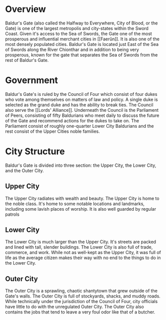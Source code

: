 # Overview
Baldur's Gate (also called the Halfway to Everywhere, City of Blood, or the Gate) is one of the largest metropolis and city-states within the Sword Coast. Given it's access to the Sea of Swords, the Gate one of the most prosperous and influential merchant cities in [[Faerûn]]. It is also one of the most densely populated cities. Baldur's Gate is located just East of the Sea of Swords along the River Chionthar and in addition to being very prosperous, known for the gate that separates the Sea of Swords from the rest of Baldur's Gate.

# Government
Baldur's Gate's is ruled by the Council of Four which consist of four dukes who vote among themselves on matters of law and policy. A single duke is selected as the grand duke and has the ability to break ties. The Council also serve the [[Lords' Alliance]]. Underneath the Council is the Parliament of Peers, consisting of fifty Baldurians who meet daily to discuss the future of the Gate and recommend actions for the dukes to take on. The Parliament consist of roughly one-quarter Lower City Baldurians and the rest consist of the Upper Cities noble families.

# City Structure
Baldur's Gate is divided into three section: the Upper City, the Lower City, and the Outer City.
## Upper City
The Upper City radiates with wealth and beauty. The Upper City is home to the noble class. It's home to some notable locations and landmarks, including some lavish places of worship. It is also well guarded by regular patrols

## Lower City 
The Lower City is much larger than the Upper City. It's streets are packed and lined with tall, slender buildings. The Lower City is also full of trade, commerce, and work. While not as well-kept as the Upper City, it was full of life as the average citizen makes their way with no end to the things to do in the Lower City.

## Outer City 
The Outer City is a sprawling, chaotic shantytown that grew outside of the Gate's walls. The Outer City is full of stockyards, shacks, and muddy roads. While technically under the jurisdiction of the Council of Four, city officials have little to do with the unregulated Outer City. The Outer City also contains the jobs that tend to leave a very foul odor like that of a butcher.